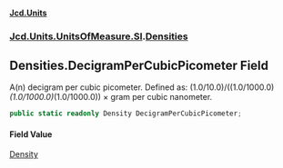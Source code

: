 #### [Jcd.Units](index.md 'index')
### [Jcd.Units.UnitsOfMeasure.SI](Jcd.Units.UnitsOfMeasure.SI.md 'Jcd.Units.UnitsOfMeasure.SI').[Densities](Densities.md 'Jcd.Units.UnitsOfMeasure.SI.Densities')

## Densities.DecigramPerCubicPicometer Field

A(n) decigram per cubic picometer. Defined as: (1.0/10.0)/((1.0/1000.0)*(1.0/1000.0)*(1.0/1000.0)) × gram per cubic nanometer.

```csharp
public static readonly Density DecigramPerCubicPicometer;
```

#### Field Value
[Density](Density.md 'Jcd.Units.UnitTypes.Density')